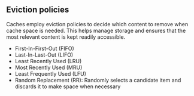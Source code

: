 ## Eviction policies

Caches employ eviction policies to decide which content to remove when cache space is needed. This helps manage storage and ensures that the most relevant content is kept readily accessible.

- First-In-First-Out (FIFO)
- Last-In-Last-Out (LIFO)
- Least Recently Used (LRU)
- Most Recently Used (MRU)
- Least Frequently Used (LFU)
- Random Replacement (RR): Randomly selects a candidate item and discards it to make space when necessary
